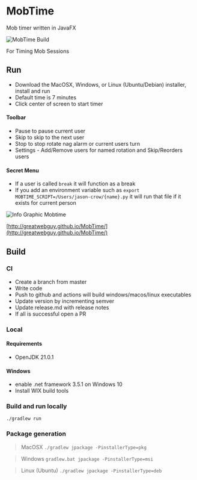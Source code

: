 # MobTime
Mob timer written in JavaFX

![MobTime Build](https://github.com/GreatWebGuy/MobTime/workflows/MobTime%20Build/badge.svg)

For Timing Mob Sessions

## Run
- Download the MacOSX, Windows, or Linux (Ubuntu/Debian) installer, install and run
- Default time is 7 minutes
- Click center of screen to start timer

#### Toolbar
 * Pause to pause current user
 * Skip to skip to the next user
 * Stop to stop rotate nag alarm or current users turn
 * Settings - Add/Remove users for named rotation and Skip/Reorders users 
 
#### Secret Menu
 * If a user is called `break` it will function as a break
 * If you add an environment variable such as `export MOBTIME_SCRIPT=/Users/jason-crow/{name}.py` it will run that file if it exists for current person

![Info Graphic Mobtime](docs/images/mobtime-info-graphic.png "Info Graphic Mobtime")


[http://greatwebguy.github.io/MobTime/](http://greatwebguy.github.io/MobTime/)

## Build

### CI
- Create a branch from master
- Write code
- Push to github and actions will build windows/macos/linux executables
- Update version by incrementing semver
- Update release.md with release notes
- If all is successful open a PR

### Local
#### Requirements
- OpenJDK 21.0.1

#### Windows
- enable .net framework 3.5.1 on Windows 10
- Install WIX build tools

### Build and run locally
```./gradlew run```

### Package generation
> MacOSX
> ```./gradlew jpackage -PinstallerType=pkg```

> Windows
> ```gradlew.bat jpackage -PinstallerType=msi```

> Linux (Ubuntu)
> ```./gradlew jpackage -PinstallerType=deb```

 